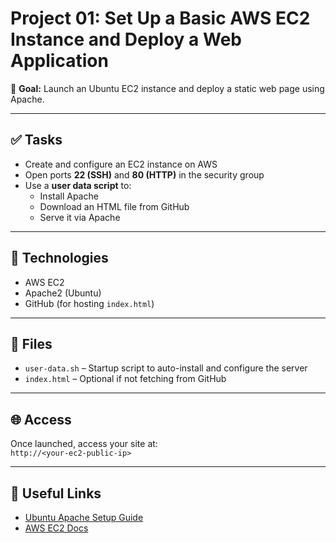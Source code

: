 # Project 01: Set Up a Basic AWS EC2 Instance and Deploy a Web Application

🚀 **Goal:** Launch an Ubuntu EC2 instance and deploy a static web page using Apache.

---

## ✅ Tasks

- Create and configure an EC2 instance on AWS
- Open ports **22 (SSH)** and **80 (HTTP)** in the security group
- Use a **user data script** to:
  - Install Apache
  - Download an HTML file from GitHub
  - Serve it via Apache

---

## 🔧 Technologies

- AWS EC2
- Apache2 (Ubuntu)
- GitHub (for hosting `index.html`)

---

## 📂 Files

- `user-data.sh` – Startup script to auto-install and configure the server
- `index.html` – Optional if not fetching from GitHub

---

## 🌐 Access

Once launched, access your site at:  
`http://<your-ec2-public-ip>`

---

## 🔗 Useful Links

- [Ubuntu Apache Setup Guide](https://ubuntu.com/server/docs/web-servers-apache)
- [AWS EC2 Docs](https://docs.aws.amazon.com/ec2/)

